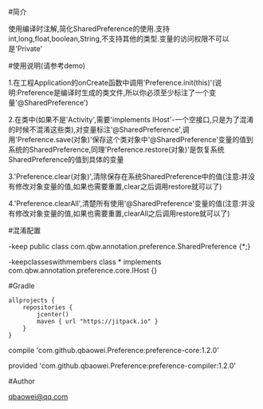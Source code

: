 #简介


使用编译时注解,简化SharedPreference的使用.支持int,long,float,boolean,String,不支持其他的类型.变量的访问权限不可以是'Private'


#使用说明(请参考demo)


1.在工程Application的onCreate函数中调用'Preference.init(this)'(说明:Preference是编译时生成的类文件,所以你必须至少标注了一个变量'@SharedPreference')

2.在类中(如果不是'Activity',需要'implements IHost'-一个空接口,只是为了混淆的时候不混淆这些类),对变量标注'@SharedPreference',调用'Preference.save(对象)'保存这个类对象中'@SharedPreference'变量的值到系统的SharedPreference,同理'Preference.restore(对象)'是恢复系统SharedPreference的值到具体的变量

3.'Preference.clear(对象)',清除保存在系统SharedPreference中的值(注意:并没有修改对象变量的值,如果也需要重置,clear之后调用restore就可以了)

4.'Preference.clearAll',清楚所有使用'@SharedPreference'变量的值(注意:并没有修改对象变量的值,如果也需要重置,clearAll之后调用restore就可以了)


#混淆配置


-keep public class com.qbw.annotation.preference.SharedPreference {*;}

-keepclasseswithmembers class * implements com.qbw.annotation.preference.core.IHost {}


#Gradle


    allprojects {
        repositories {
            jcenter()
            maven { url "https://jitpack.io" }
        }
    }

compile 'com.github.qbaowei.Preference:preference-core:1.2.0'

provided 'com.github.qbaowei.Preference:preference-compiler:1.2.0'


#Author


qbaowei@qq.com


